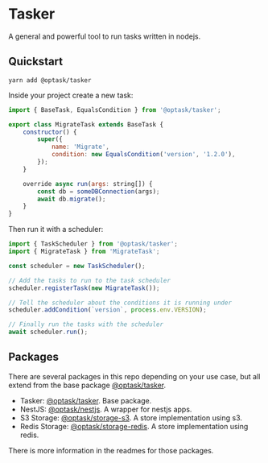 # Tasker

A general and powerful tool to run tasks written in nodejs.

## Quickstart

```shell
yarn add @optask/tasker
```

Inside your project create a new task:

```javascript
import { BaseTask, EqualsCondition } from '@optask/tasker';

export class MigrateTask extends BaseTask {
    constructor() {
        super({
            name: 'Migrate',
            condition: new EqualsCondition('version', '1.2.0'),
        });
    }

    override async run(args: string[]) {
        const db = someDBConnection(args);
        await db.migrate();
    }
}
```

Then run it with a scheduler:

```javascript
import { TaskScheduler } from '@optask/tasker';
import { MigrateTask } from 'MigrateTask';

const scheduler = new TaskScheduler();

// Add the tasks to run to the task scheduler
scheduler.registerTask(new MigrateTask());

// Tell the scheduler about the conditions it is running under
scheduler.addCondition(`version`, process.env.VERSION);

// Finally run the tasks with the scheduler
await scheduler.run();
```

## Packages

There are several packages in this repo depending on your use case, but all extend from the base package [@optask/tasker](./packages/tasker).

- Tasker: [@optask/tasker](./packages/tasker/README.md). Base package.
- NestJS: [@optask/nestjs](./packages/nestjs/README.md). A wrapper for nestjs apps.
- S3 Storage: [@optask/storage-s3](./packages/storage-s3/README.md). A store implementation using s3.
- Redis Storage: [@optask/storage-redis](./packages/storage-redis/README.md). A store implementation using redis.

There is more information in the readmes for those packages.
